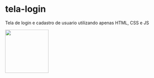 # tela-login
 Tela de login e cadastro de usuario utilizando apenas HTML, CSS e JS

<img height="140em" src="../Cadastro.png"/>